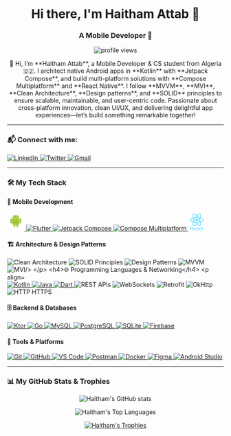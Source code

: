 <h1 align="center">Hi there, I'm Haitham Attab 👋</h1>
<h3 align="center">A Mobile Developer 📲</h3>

<!-- Profile Views Badge -->
<p align="center">
  <img src="https://komarev.com/ghpvc/?username=dmc0001&label=Profile%20Views&color=1e88e5&style=flat-square" alt="profile views" />
</p>

<!-- Bio Section -->
<p align="center">
  🚀 Hi, I’m **Haitham Attab**, a Mobile Developer & CS student from Algeria 🇩🇿. I architect native Android apps in **Kotlin** with **Jetpack Compose**, and build multi-platform solutions with **Compose Multiplatform** and **React Native**. I follow **MVVM**, **MVI**, **Clean Architecture**, **Design patterns**, and **SOLID** principles to ensure scalable, maintainable, and user-centric code. Passionate about cross-platform innovation, clean UI/UX, and delivering delightful app experiences—let’s build something remarkable together!
</p>


---

<h3 align="left">📬 Connect with me:</h3>
<p align="left">
  <a href="https://www.linkedin.com/in/haitham-attab-99435a21b/" target="_blank">
    <img align="center" src="https://raw.githubusercontent.com/rahuldkjain/github-profile-readme-generator/master/src/images/icons/Social/linked-in-alt.svg" alt="LinkedIn" height="30" width="40" />
  </a>
  <a href="https://x.com/lorenzo28669549" target="_blank">
    <img align="center" src="https://raw.githubusercontent.com/rahuldkjain/github-profile-readme-generator/master/src/images/icons/Social/twitter.svg" alt="Twitter" height="30" width="40" />
  </a>
 <a href="mailto:lorenzomedici2001@gmail.com" target="_blank">
  <img align="center" src="https://cdn.jsdelivr.net/npm/simple-icons@v9/icons/gmail.svg" alt="Gmail" height="30" width="40" />
</a>

</p>

---

<h3 align="left">🛠️ My Tech Stack</h3>

<h4>📱 Mobile Development</h4>
<p align="left">
  <a href="https://developer.android.com" target="_blank" rel="noreferrer">
    <img src="https://raw.githubusercontent.com/devicons/devicon/master/icons/android/android-original-wordmark.svg" alt="Android" width="40" height="40"/>
  </a>
  <a href="https://flutter.dev" target="_blank" rel="noreferrer">
    <img src="https://www.vectorlogo.zone/logos/flutterio/flutterio-icon.svg" alt="Flutter" width="40" height="40"/>
  </a>
  <a href="https://developer.android.com/jetpack/compose" target="_blank" rel="noreferrer">
    <img src="https://img.shields.io/badge/Jetpack%20Compose-4285F4?style=for-the-badge&logo=jetpackcompose&logoColor=white" alt="Jetpack Compose"/>
  </a>
  <a href="https://www.jetbrains.com/lp/compose-multiplatform/" target="_blank" rel="noreferrer">
    <img src="https://img.shields.io/badge/Compose%20Multiplatform-3DDC84?style=for-the-badge&logo=kotlin&logoColor=white" alt="Compose Multiplatform"/>
  </a>
  <a href="https://reactnative.dev/" target="_blank" rel="noreferrer">
    <img src="https://raw.githubusercontent.com/devicons/devicon/master/icons/react/react-original-wordmark.svg" alt="React Native" width="40" height="40"/>
  </a>
</p>

<h4>🏗️ Architecture & Design Patterns</h4>
<p align="left">
  <img src="https://img.shields.io/badge/Clean%20Architecture-blue?style=for-the-badge" alt="Clean Architecture"/>
  <img src="https://img.shields.io/badge/SOLID-purple?style=for-the-badge" alt="SOLID Principles"/>
  <img src="https://img.shields.io/badge/SOLID-purple?style=for-the-badge" alt="Design Patterns"/>
  <img src="https://img.shields.io/badge/MVVM-orange?style=for-the-badge" alt="MVVM"/>
  <img src="https://img.shields.io/badge/MVVM-orange?style=for-the-badge" alt="MVI/>
</p>

<h4>🌐 Programming Languages & Networking</h4>
<p align="left">

  <!-- Languages -->
  <a href="https://kotlinlang.org" target="_blank" rel="noreferrer">
    <img src="https://img.shields.io/badge/Kotlin-7F52FF?style=for-the-badge&logo=kotlin&logoColor=white" alt="Kotlin"/>
  </a>
  <a href="https://www.java.com" target="_blank" rel="noreferrer">
    <img src="https://img.shields.io/badge/Java-007396?style=for-the-badge&logo=java&logoColor=white" alt="Java"/>
  </a>
  <a href="https://dart.dev" target="_blank" rel="noreferrer">
    <img src="https://img.shields.io/badge/Dart-0175C2?style=for-the-badge&logo=dart&logoColor=white" alt="Dart"/>
  </a>

  <!-- Networking -->
  <img src="https://img.shields.io/badge/REST%20API-02569B?style=for-the-badge&logo=protocols&logoColor=white" alt="REST APIs"/>
  <img src="https://img.shields.io/badge/WebSockets-800000?style=for-the-badge" alt="WebSockets"/>
  <img src="https://img.shields.io/badge/Retrofit-FF6D00?style=for-the-badge" alt="Retrofit"/>
  <img src="https://img.shields.io/badge/OkHttp-4A90E2?style=for-the-badge" alt="OkHttp"/>
  <img src="https://img.shields.io/badge/HTTP/HTTPS-4285F4?style=for-the-badge" alt="HTTP HTTPS"/>
</p>


<h4>🗄️ Backend & Databases</h4>
<p align="left">
  <!-- Ktor -->
  <a href="https://ktor.io/" target="_blank" rel="noreferrer">
    <img src="https://img.shields.io/badge/Ktor-7F52FF?style=for-the-badge&logo=kotlin&logoColor=white" alt="Ktor" />
  </a>

  <!-- Go -->
  <a href="https://go.dev/" target="_blank" rel="noreferrer">
    <img src="https://img.shields.io/badge/Go-00ADD8?style=for-the-badge&logo=go&logoColor=white" alt="Go" />
  </a>

  <!-- MySQL -->
  <a href="https://www.mysql.com/" target="_blank" rel="noreferrer">
    <img src="https://img.shields.io/badge/MySQL-4479A1?style=for-the-badge&logo=mysql&logoColor=white" alt="MySQL" />
  </a>

  <!-- PostgreSQL -->
  <a href="https://www.postgresql.org/" target="_blank" rel="noreferrer">
    <img src="https://img.shields.io/badge/PostgreSQL-336791?style=for-the-badge&logo=postgresql&logoColor=white" alt="PostgreSQL" />
  </a>

  <!-- SQLite -->
  <a href="https://www.sqlite.org/" target="_blank" rel="noreferrer">
    <img src="https://img.shields.io/badge/SQLite-003B57?style=for-the-badge&logo=sqlite&logoColor=white" alt="SQLite" />
  </a>

  <!-- Firebase -->
  <a href="https://firebase.google.com/" target="_blank" rel="noreferrer">
    <img src="https://img.shields.io/badge/Firebase-FFCA28?style=for-the-badge&logo=firebase&logoColor=black" alt="Firebase" />
  </a>
</p>


<h4>🔧 Tools & Platforms</h4>
<p align="left">
  <!-- Version Control & Editors -->
  <a href="https://git-scm.com/" target="_blank" rel="noreferrer">
    <img src="https://img.shields.io/badge/Git-F05032?style=for-the-badge&logo=git&logoColor=white" alt="Git" />
  </a>
  <a href="https://github.com" target="_blank" rel="noreferrer">
    <img src="https://img.shields.io/badge/GitHub-181717?style=for-the-badge&logo=github&logoColor=white" alt="GitHub" />
  </a>
  <a href="https://code.visualstudio.com/" target="_blank" rel="noreferrer">
    <img src="https://img.shields.io/badge/VS%20Code-007ACC?style=for-the-badge&logo=visualstudiocode&logoColor=white" alt="VS Code" />
  </a>

  <!-- API & Container Tools -->
  <a href="https://www.postman.com/" target="_blank" rel="noreferrer">
    <img src="https://img.shields.io/badge/Postman-FF6C37?style=for-the-badge&logo=postman&logoColor=white" alt="Postman" />
  </a>
  <a href="https://www.docker.com/" target="_blank" rel="noreferrer">
    <img src="https://img.shields.io/badge/Docker-2496ED?style=for-the-badge&logo=docker&logoColor=white" alt="Docker" />
  </a>

  <!-- Design & IDE -->
  <a href="https://www.figma.com/" target="_blank" rel="noreferrer">
    <img src="https://img.shields.io/badge/Figma-F24E1E?style=for-the-badge&logo=figma&logoColor=white" alt="Figma" />
  </a>
  <a href="https://developer.android.com/studio" target="_blank" rel="noreferrer">
    <img src="https://img.shields.io/badge/Android%20Studio-3DDC84?style=for-the-badge&logo=androidstudio&logoColor=white" alt="Android Studio" />
  </a>
</p>


---

<h3 align="left">📊 My GitHub Stats & Trophies</h3>
<p align="center">
  <img src="https://github-readme-stats.vercel.app/api?username=dmc0001&show_icons=true&locale=en&theme=tokyonight&hide_border=true&rank_icon=github" alt="Haitham's GitHub stats" />
</p>
<p align="center">
  <img src="https://github-readme-stats.vercel.app/api/top-langs/?username=dmc0001&layout=compact&locale=en&theme=tokyonight&hide_border=true" alt="Haitham's Top Languages" />
</p>
<p align="center">
  <a href="https://github.com/ryo-ma/github-profile-trophy">
    <img src="https://github-profile-trophy.vercel.app/?username=dmc0001&theme=tokyonight&no-frame=true&no-bg=true&margin-w=4" alt="Haitham's Trophies" />
  </a>
</p>
